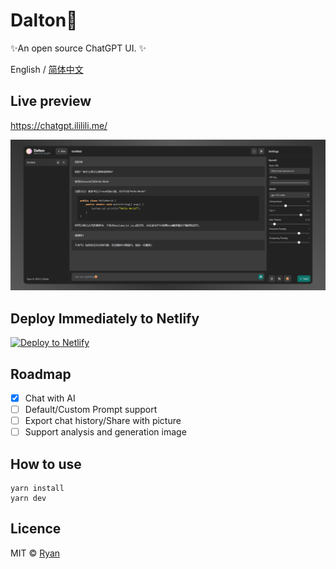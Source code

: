 
# Dalton💬

✨An open source ChatGPT UI. ✨

English / [简体中文](./README_CN.md)

## Live preview

https://chatgpt.ililili.me/

![preview](https://raw.githubusercontent.com/rryanchiu/resources/main/20231022224139.jpg)

## Deploy Immediately to Netlify

[![Deploy to Netlify](https://www.netlify.com/img/deploy/button.svg)](https://app.netlify.com/start/deploy?repository=https://github.com/rryanchiu/smart-dalton)

## Roadmap

- [x] Chat with AI
- [ ] Default/Custom Prompt support
- [ ] Export chat history/Share with picture
- [ ] Support analysis and generation image 

## How to use

```
yarn install
yarn dev
```

## Licence

MIT © [Ryan](https://github.com/rryanchiu/smart-dalton/blob/main/LICENSE)